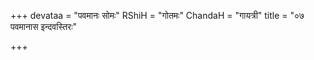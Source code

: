 +++
devataa = "पवमानः सोमः"
RShiH = "गोतमः"
ChandaH = "गायत्री"
title = "०७ पवमानास इन्दवस्तिरः"

+++
